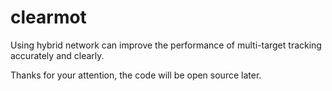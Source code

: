 # clearmot
Using hybrid network can improve the performance of multi-target tracking accurately and clearly.

Thanks for your attention, the code will be open source later.
